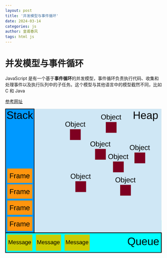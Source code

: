 ```yaml
---
layout: post
title: '并发模型与事件循环'
date: 2024-03-14
categories: js
author: 皇甫春风
tags: html js
---
```


# 并发模型与事件循环

JavaScript 是有一个基于**事件循环**的并发模型，事件循环负责执行代码、收集和处理事件以及执行队列中的子任务。这个模型与其他语言中的模型截然不同，比如 C 和 Java

[参考网址](https://developer.mozilla.org/zh-CN/docs/Web/JavaScript/Event_loop)

![可视化描述](./images/the_javascript_runtime_environment_example.svg)
